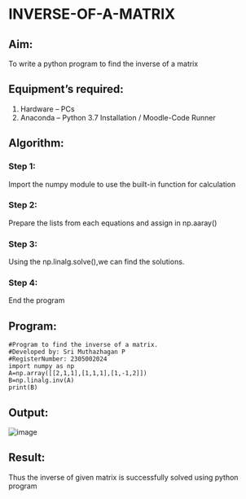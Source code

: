 # INVERSE-OF-A-MATRIX
## Aim:
To write a python program to find the inverse of a matrix
## Equipment’s required:
1. 	Hardware – PCs
2. 	Anaconda – Python 3.7 Installation / Moodle-Code Runner
## Algorithm:
### Step 1: 
Import the numpy module to use the built-in function for calculation 
### Step 2: 
Prepare the lists from each equations and assign in np.aaray()
### Step 3:
Using the np.linalg.solve(),we can find the solutions. 
### Step 4: 
End the program
## Program:
```
#Program to find the inverse of a matrix.
#Developed by: Sri Muthazhagan P 
#RegisterNumber: 2305002024
import numpy as np
A=np.array([[2,1,1],[1,1,1],[1,-1,2]])
B=np.linalg.inv(A)
print(B)
```
## Output:
![image](https://github.com/adhi2k/INVERSE-OF-A-MATRIX/assets/145216997/12a50b7b-ff55-4fc8-aada-faaf7b1b1596)

## Result:
Thus the inverse of given matrix is successfully solved using python program

